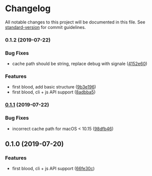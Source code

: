 # Changelog

All notable changes to this project will be documented in this file. See [standard-version](https://github.com/conventional-changelog/standard-version) for commit guidelines.

### 0.1.2 (2019-07-22)


### Bug Fixes

* cache path should be string, replace debug with signale ([4152e60](https://github.com/JounQin/aerial-links/commit/4152e60))


### Features

* first blood, add basic structure ([9b3e196](https://github.com/JounQin/aerial-links/commit/9b3e196))
* first blood, cli + js API support ([8adbba5](https://github.com/JounQin/aerial-links/commit/8adbba5))



### [0.1.1](https://github.com/JounQin/aerial-links/compare/v0.1.0...v0.1.1) (2019-07-22)


### Bug Fixes

* incorrect cache path for macOS < 10.15 ([98dfb46](https://github.com/JounQin/aerial-links/commit/98dfb46))



## 0.1.0 (2019-07-20)


### Features

* first blood, cli + js API support ([66fe30c](https://github.com/JounQin/aerial-links/commit/66fe30c))
